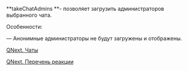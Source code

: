 
**takeChatAdmins **- позволяет загрузить администраторов выбранного чата.



Особенности:

— Анонимные администраторы не будут загружены и отображены.



[QNext. Чаты](/ph/QNext-admin-chat-about-07-05)

[QNext. Перечень реакции](/ph/QNext-admin-reaction-about-05-01)

